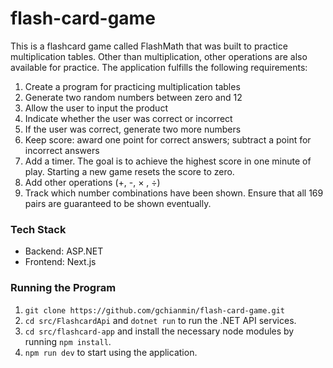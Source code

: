# flash-card-game

This is a flashcard game called FlashMath that was built to practice multiplication tables. Other than multiplication, other operations are also available for practice. The application fulfills the following requirements:
1. Create a program for practicing multiplication tables
2. Generate two random numbers between zero and 12
3. Allow the user to input the product
4. Indicate whether the user was correct or incorrect
5. If the user was correct, generate two more numbers
6. Keep score: award one point for correct answers; subtract a point for incorrect answers
7. Add a timer. The goal is to achieve the highest score in one minute of play. Starting a new game resets the score to zero.
8. Add other operations (+, -, × , ÷)
9. Track which number combinations have been shown. Ensure that all 169 pairs are guaranteed to be shown eventually.

### Tech Stack
- Backend: ASP.NET
- Frontend: Next.js

### Running the Program
1. `git clone https://github.com/gchianmin/flash-card-game.git`
2. `cd src/FlashcardApi` and `dotnet run` to run the .NET API services. 
3.  `cd src/flashcard-app` and install the necessary node modules by running `npm install`. 
4. `npm run dev` to start using the application.

